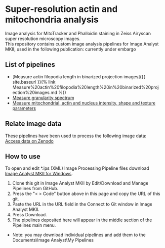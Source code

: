 # Super-resolution actin and mitochondria analysis
Image analysis for MitoTracker and Phalloidin staining in Zeiss Airyscan super resolution microscopy images.  
This repository contains custom image analysis pipelines  for Image Analyst MKII, used in the following publication: currently under embargo    

## List of pipelines
* [Measure actin filopodia length in binarized projection images]({{ site.baseurl }}{% link Measure%20actin%20filopodia%20length%20in%20binarized%20projection%20images.md %})
* [Measure granularity spectrum](Measure%20granularity%20spectrum.md)
* [Measure mitochondrial, actin and nucleus intensity, shape and texture parameters](Measure%20mitochondrial,%20actin%20and%20nucleus%20intensity,%20shape%20and%20texture%20parameters.md)

## Relate image data
These pipelines have been used to process the following image data: [Access data on Zenodo](https://zenodo.org/record/8415197)

## How to use
To open and edit *.ips (XML) Image Processing Pipeline files download [Image Analyst MKII for Windows](https://www.imageanalyst.net/downloads/?item=recent/imageanalystMKII64.msi).
1. Clone this git in Image Analyst MKII by Edit/Download and Manage Pipelines from GitHub. 
2. Press the "< > Code" button above in this page and copy the URL of this git.
3. Paste the URL in the URL field in the Connect to Git window in Image Analyst MKII.
4. Press Download.
5. The pipelines deposited here will appear in the middle section of the Pipelines main menu.
* Note: you may download individual pipelines and add them to the Documents\Image Analyst\My Pipelines 

